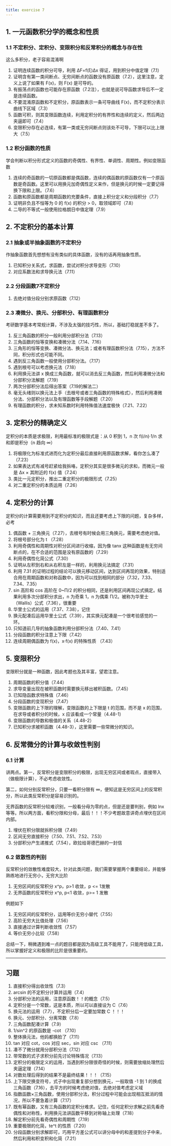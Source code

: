 ```yaml
---
title: exercise 7
---
```


## 1. 一元函数积分学的概念和性质

### 1.1 不定积分、定积分、变限积分和反常积分的概念与存在性

这么多积分，老子容易混淆啊

1. 证明连续函数的积分可导，利用 ΔF=f(ξ)Δx 得证，用到积分中值定理（7.1）
2. 证明含有第一类间断点、无穷间断点的函数没有原函数（7.2），这里注意，定义上说了如果有 F(x)，则 F(x) 是可导的。
3. 有振荡点的函数也可能存在原函数（7.2注），也就是说可导函数求导后不一定是连续函数。
4. 不要混淆原函数和不定积分，原函数表示一条可导曲线 F(x)，而不定积分表示曲线下区域（7.3）
5. 函数可积，则其变限函数连续，利用定积分的有界性和连续的定义，然后两边夹逼即可（7.4）
6. 变限积分存在必连续，有第一类或无穷间断点则该处不可导，下限可以比上限大（7.5）

### 1.2 积分函数的性质

学会判断以积分形式定义的函数的奇偶性、有界性、单调性、周期性。例如变限函数

1. 连续的奇函数的一切原函数都是偶函数，连续的偶函数的原函数仅有一个原函数是奇函数。这里可以用换元加奇偶性定义来作，但是换元的时候一定要记得换下限和上限。（7.6）
2. 函数和原函数都是周期函数的充要条件，直接上积分定义和分段积分（7.7）
3. 证明非负且不恒等为 0 的 f(x) 的积分 > 0，取领域即可（7.8）
4. 二导的不等式一般使用拉格朗日中值定理（7.9）

## 2. 不定积分的基本计算

### 2.1 抽象或半抽象函数的不定积分

作抽象函数首先想想有没有类似的具体函数，没有的话再用抽象性质。

1. 已知积分关系式，求函数，尝试对积分求导变形（7.10）
2. 对应系数法和求导换元法（7.11）

### 2.2 分段函数7不定积分

1. 去绝对值分段分别求原函数（7.12）

### 2.3 凑微分、换元、分部积分、有理函数积分

考研数学基本考常规计算，不涉及太强的技巧性，所以，基础打稳就差不多了。

1. 反三角函数的积分一般利用分部积分法（7.13）
2. 三角函数的恒等变换和凑微分法（7.14、7.16）
3. 三角形的恒等变换、凑微分法、换元法；或者有理函数积分法（7.15），方法不同，积分形式也可能不同。
4. 遇到反三角函数一般使用分部积分法。（7.17）
5. 遇到根号可以考虑换元法（7.18）
6. 利用换元法讲 x 换成三角函数，就可以消去反三角函数，然后利用凑微分法和分部积分法解题（7.19）
7. 两次分部积分法后得出答案（7.19的解法二）
8. 毫无头绪则以换元法上手（去根号或者三角函数的特殊格式），然后利用凑微分法、分部积分法以及有理函数等手段解题（7.20）
9. 有理函数的积分，求未知系数时利用特殊值法速度极快（7.21、7.22）

## 3. 定积分的精确定义

定积分的本质是求极限，利用最标准的极限式是：从 0 积到 1，n 次 f(i/n)·1/n 求和即是积分（n 趋向 ∞）

1. 将极限化为标准式进而化为定积分最后直接利用原函数求解，看你怎么凑了（7.23）
2. 如果表达式有减号赶紧给我拆咯，定积分其实是很多微元的求和，而微元一般是 Δx × 其附近的 f(x) 值（7.24）
3. 类比一元定积分，推出二重定积分的极限形式（7.25）
4. 对二重定积分的本质运用（7.26）

## 4. 定积分的计算

定积分的计算需要用到不定积分的知识，而且还要考虑上下限的问题，复杂多样，必考

1. 偶函数 + 三角换元（7.27），去根号有时候会用三角换元，需要考虑绝对值。
2. 将根号部分化为 t （7.28）
3. 利用奇偶性和周期性对积分区间进行收缩，因为像 tanx 这种函数是有无穷间断点的，在不合适的范围是没有原函数的（7.29）
4. 利用奇偶性化简公式（7.30）
5. 证明从左积到右和从右积左是一样的，利用换元法搞定（7.31）
6. 利用 7.31 的证明过程的结论可以换元移动区间，达到区间再现的效果，特别适合用在周期函数和对称函数中，因为可以找到相同的部分（7.32，7.33、7.34、7.35）
7. sin 高阶和 cos 高阶在 0~Π/2 的积分相同，还是利用区间再现公式搞定。结果利用多次分部积分求出，n 为奇乘 1，n 为偶乘 Π/2。被称为华里士（Wallis）公式（7.36），很重要
8. 华里士公式的运用（7.37、7.38），记住
9. 换元配凑后运用华里士公式（7.39），其实换元配凑是一个很考验感觉的一环。
10. 只知道前几导的抽象函数利用分部积分法（7.40、7.41）
11. 分段函数的积分注意上下限（7.42）
12. 连续周期偶函数为 f(x)，x·f(x) 的特殊性质 （7.43）

## 5. 变限积分

变限积分就是一种函数，因此考题也及其丰富，望君注意。

1. 周期函数的积分值（7.44）
2. 求导变量出现在被积函数时需要换元移出被积函数。（7.45）
3. 已知隐函数求特殊值（7.46）
4. 分段函数的变现积分（7.47）
5. 变限函数的上下限的理解，变限函数的上下限是 t 的范围，而不是 x 的范围，在求导或者积分的时候，x 应该看成一个常量（4.48-1）
6. 变限函数的导数和极值的关系（4.48-2）
7. 已知积分求被积函数（4.48-3），这里需要一些常微分的知识。

## 6. 反常微分的计算与收敛性判别

### 6.1 计算

讲两点。第一，反常积分是变限积分的极限，出现无穷区间或者瑕点，直接带入（做极限计算），不必考虑收敛性。

第二，如何分别反常积分，只要一看积分限有 ∞，便知这是无穷区间上的反常积分，所以此类反常积分是容易识别的。

无界函数的反常积分较难识别，一般看分母为零的点，但是还是要判别，例如 lnx 等等。所以两方面，看积分限和分母，最后！！！不少考题故意讲奇点埋伏在区间内部。

1.  埋伏在积分限就拆积分限（7.49）
2. 区间无穷直接积分（7.50、7.51、7.52、7.53）
3. 分部积分产生递推式（7.54），欧拉给哥德巴赫的一封信

### 6.2 敛散性的判别

反常积分的敛散性难度较大，针对此类问题，我们需要掌握两个重要结论，并能够熟练地进行无穷小，无穷大比阶

1. 无穷区间的反常积分 x^p，p>1 收敛，p <= 1发散
2. 无界函数的反常积分 x^p, p<1 收敛，p>= 1 发散

例题如下

1. 无穷区间的反常积分，运用等价无穷小替代（7.55）
2. 高阶无穷大比值处理（7.56）
3. 直接通过计算判断收敛性（7.57）
4. 等价无穷小比较（7.58）

总结一下，稍微遇到难一点的题目都是因为高级工具不能用了，只能用低级工具，所以掌握好定义和极限的比阶是很重要的。

---

## 习题

1. 直接积分得出收敛性（7.3）
2. arcsin 的不定积分计算并运用（7.4）
3. 分部积分法的运用，注意原函数！！的概念（7.5）
4. 定积分是一个常数，这是本质，所以可以直接设为 C（7.6）
5. 换元法的运用（7.7），不定积分后一定要加常数 C ！！！
6. 换元、分部积分、分离常数（7.8）
7. 三角函数配凑计算（7.9）
8. 1/sin^2 的原函数是 -cot （7.10）
9. 整体换元法，他妈都换脸了（7.11）
10. tan 对应 cot，cos 对应 sec，sin 对应 csc （7.11）
11. 凑不了微分就用分部积分法（7.12）
12. 带常数的式子求积分前先讨论特殊情况（7.13）
13. 定积分的极限定义的运用，当遇到积分限很奇怪的时候，则需要放缩处理然后夹逼定理（7.14）
14. 对数处理后得到的结果不是最终结果！！！（7.15）
15. 上下限交换变符号，式子中出现重复部分想到换元，一般取值 -1 到 1 的换成三角函数（7.16），去平方的时候考虑绝对值，去绝对值考虑定义域
16. 指数函数×三角函数，使用分部积分法，积分过程中可能会出现相互抵消的情况，所以不要急着计算（7.17）
17. 既有幂函数，又有三角函数的定积分难求。记住，任何定积分求解之前先看奇偶性和对称性，利用换元法讲函数平移到对称轴上处理（7.18）
18. 解定积分前先看奇偶性和周期性（7.19）
19. 重要极限的化简，te^t 的性质（7.20）
20. 分段函数分别求解即可，巧用平方差公式可以讲分母中的和差提到分子中来，然后利用和积变积和化简（7.21）